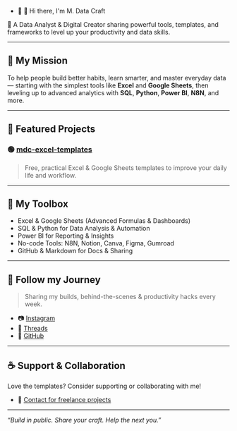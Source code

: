 - 👋 👋 Hi there, I'm M. Data Craft

🎯 A Data Analyst & Digital Creator sharing powerful tools, templates, and frameworks to level up your productivity and data skills.

---

## 🚀 My Mission
To help people build better habits, learn smarter, and master everyday data — starting with the simplest tools like **Excel** and **Google Sheets**, then leveling up to advanced analytics with **SQL**, **Python**, **Power BI**, **N8N**, and more.

---

## 📁 Featured Projects
### 🟢 [mdc-excel-templates](https://github.com/m-data-craft/mdc-tracker-excel-templates)
> Free, practical Excel & Google Sheets templates to improve your daily life and workflow.

---

## 🧰 My Toolbox
- Excel & Google Sheets (Advanced Formulas & Dashboards)
- SQL & Python for Data Analysis & Automation
- Power BI for Reporting & Insights
- No-code Tools: N8N, Notion, Canva, Figma, Gumroad
- GitHub & Markdown for Docs & Sharing

---

## 📲 Follow my Journey
> Sharing my builds, behind-the-scenes & productivity hacks every week.

- 📷 [Instagram](https://instagram.com/mdatacraft)
- 🧵 [Threads](https://www.threads.net/@mdatacraft)
- 🐙 [GitHub]((https://m-data-craft.github.io/))

---

## ☕ Support & Collaboration
Love the templates? Consider supporting or collaborating with me!

- 💌 [Contact for freelance projects](mailto:contact.thedatacraft@gmail.com)

---

_“Build in public. Share your craft. Help the next you.”_

<!---
m-data-craft/m-data-craft is a ✨ special ✨ repository because its `README.md` (this file) appears on your GitHub profile.
You can click the Preview link to take a look at your changes.
--->
